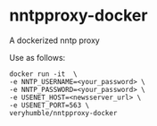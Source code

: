 # nntpproxy-docker
A dockerized nntp proxy

Use as follows:

```
docker run -it  \
-e NNTP_USERNAME=<your_password> \
-e NNTP_PASSWORD=<your_password> \
-e USENET_HOST=<newsserver_url> \
-e USENET_PORT=563 \
veryhumble/nntpproxy-docker
```

